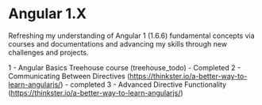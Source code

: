 # Angular 1.X

Refreshing my understanding of Angular 1 (1.6.6) fundamental concepts via courses and documentations and advancing my skills through new challenges and projects.


1 - Angular Basics Treehouse course (treehouse_todo) - Completed
2 - Communicating Between Directives (https://thinkster.io/a-better-way-to-learn-angularjs/) - completed
3 - Advanced Directive Functionality (https://thinkster.io/a-better-way-to-learn-angularjs/) 